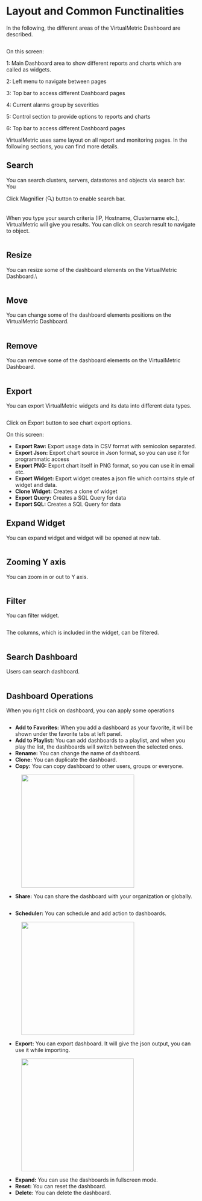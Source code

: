 # Layout and Common Functinalities

In the following, the different areas of the VirtualMetric Dashboard are described.

<figure><img src="../.gitbook/assets/image (867).png" alt=""><figcaption></figcaption></figure>

On this screen:

1: Main Dashboard area to show different reports and charts which are called as widgets.&#x20;

2: Left menu to navigate between pages&#x20;

3: Top bar to access different Dashboard pages

4: Current alarms group by severities

5: Control section to provide options to reports and charts&#x20;

6: Top bar to access different Dashboard pages

VirtualMetric uses same layout on all report and monitoring pages. In the following sections, you can find more details.

## Search

You can search clusters, servers, datastores and objects via search bar. You&#x20;

Click Magnifier (🔍) button to enable search bar.

<figure><img src="../.gitbook/assets/image (104).png" alt=""><figcaption></figcaption></figure>

When you type your search criteria (IP, Hostname, Clustername etc.), VirtualMetric will give you results. You can click on search result to navigate to object.&#x20;

<div align="left">

<figure><img src="../.gitbook/assets/image (106).png" alt=""><figcaption></figcaption></figure>

</div>

## Resize

You can resize some of the dashboard elements on the VirtualMetric Dashboard.\


<figure><img src="../.gitbook/assets/image (107).png" alt=""><figcaption></figcaption></figure>

## Move

You can change some of the dashboard elements positions on the VirtualMetric Dashboard.

<figure><img src="../.gitbook/assets/image (108).png" alt=""><figcaption></figcaption></figure>

## Remove

You can remove some of the dashboard elements on the VirtualMetric Dashboard.

<figure><img src="../.gitbook/assets/image (109).png" alt=""><figcaption></figcaption></figure>

## Export

You can export VirtualMetric widgets and its data into different data types.&#x20;

<figure><img src="../.gitbook/assets/image (112).png" alt=""><figcaption></figcaption></figure>

Click on Export button to see chart export options.

On this screen:

* **Export Raw:** Export usage data in CSV format with semicolon separated.
* **Export Json:** Export chart source in Json format, so you can use it for programmatic access&#x20;
* **Export PNG:** Export chart itself in PNG format, so you can use it in email etc.
* **Export Widget:** Export widget creates a json file which contains style of widget and data.
* **Clone Widget:** Creates a clone of widget
* **Export Query:** Creates a SQL Query for data
* **Export SQL:** Creates a SQL Query for data

## Expand Widget

You can expand widget and widget will be opened at new tab.&#x20;

<figure><img src="../.gitbook/assets/image (869).png" alt=""><figcaption></figcaption></figure>

## Zooming Y axis

You can zoom in or out to Y axis.&#x20;

<div align="left">

<figure><img src="../.gitbook/assets/image (870).png" alt=""><figcaption></figcaption></figure>

</div>

## Filter

You can filter widget.

<div align="left">

<figure><img src="../.gitbook/assets/image (871).png" alt=""><figcaption></figcaption></figure>

</div>

The columns, which is included in the widget, can be filtered. &#x20;

<div align="left">

<figure><img src="../.gitbook/assets/image (872).png" alt=""><figcaption></figcaption></figure>

</div>

## Search Dashboard

Users can search dashboard.

<div align="left">

<figure><img src="../.gitbook/assets/image (873).png" alt=""><figcaption></figcaption></figure>

</div>

## Dashboard Operations

When you right click on dashboard, you can apply some operations

<div align="left">

<figure><img src="../.gitbook/assets/image (874).png" alt=""><figcaption></figcaption></figure>

</div>

* **Add to Favorites:** When you add a dashboard as your favorite, it will be shown under the favorite tabs at left panel.
* **Add to Playlist:** You can add dashboards to a playlist, and when you play the list, the dashboards will switch between the selected ones.
* **Rename:** You can change the name of dashboard.&#x20;
* **Clone:** You can duplicate the dashboard.&#x20;
* **Copy:** You can copy dashboard to other users, groups or everyone.&#x20;

<div align="left">

<figure><img src="../.gitbook/assets/image (875).png" alt="" width="299"><figcaption></figcaption></figure>

</div>

* **Share:** You can share the dashboard with your organization or globally.&#x20;

<div align="left">

<figure><img src="../.gitbook/assets/image (877).png" alt=""><figcaption></figcaption></figure>

</div>

* **Scheduler:** You can schedule and add action to dashboards.&#x20;

<div align="left">

<figure><img src="../.gitbook/assets/image (878).png" alt="" width="299"><figcaption></figcaption></figure>

</div>

* **Export:** You can export dashboard. It will give the json output, you can use it while importing.&#x20;

<div align="left">

<figure><img src="../.gitbook/assets/image (879).png" alt="" width="298"><figcaption></figcaption></figure>

</div>

* **Expand:** You can use the dashboards in fullscreen mode.&#x20;
* **Reset:** You can reset the dashboard.&#x20;
* **Delete:** You can delete the dashboard.&#x20;
